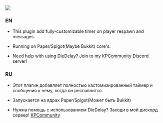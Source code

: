 # ![](https://i.imgur.com/0MeL5b1.png)

### EN

- This plugin add fully-customizable timer on player respawn and messages. 

- Running on Paper/Spigot(Maybe Bukkit) core's. 

- Need help with using DieDelay? Join to my [KPCommunity](https://discord.gg/8RrmdCfVqZ) Discord server!

### RU

- Этот плагин добавляет полностью кастомизированный таймер и сообщения к нему, когда он респавнится.

- Запускается на ядрах Paper/Spigot(Может быть Bukkit)

- Нужна помощь с использованием DieDelay? Заходи в мой дискорд сервер! [KPCommunity](https://discord.gg/8RrmdCfVqZ)
